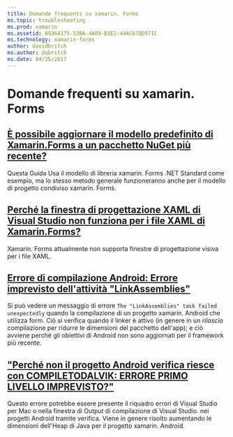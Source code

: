 ```yaml
---
title: Domande frequenti su xamarin. Forms
ms.topic: troubleshooting
ms.prod: xamarin
ms.assetid: 89364175-53BA-4A09-B3E2-44AC67DD971C
ms.technology: xamarin-forms
author: davidbritch
ms.author: dabritch
ms.date: 04/25/2017
---
```


# <a name="xamarinforms-frequently-asked-questions"></a>Domande frequenti su xamarin. Forms

## <a name="can-i-update-the-xamarinforms-default-template-to-a-newer-nuget-packageupdate-forms-templatemd"></a>[È possibile aggiornare il modello predefinito di Xamarin.Forms a un pacchetto NuGet più recente?](update-forms-template.md)
Questa Guida Usa il modello di libreria xamarin. Forms .NET Standard come esempio, ma lo stesso metodo generale funzioneranno anche per il modello di progetto condiviso xamarin. Forms.

## <a name="why-doesnt-the-visual-studio-xaml-designer-work-for-xamarinforms-xaml-filesforms-xaml-designermd"></a>[Perché la finestra di progettazione XAML di Visual Studio non funziona per i file XAML di Xamarin.Forms?](forms-xaml-designer.md)
Xamarin. Forms attualmente non supporta finestre di progettazione visiva per i file XAML.

## <a name="android-build-error-the-linkassemblies-task-failed-unexpectedlyandroid-linkassemblies-errormd"></a>[Errore di compilazione Android: Errore imprevisto dell'attività "LinkAssemblies"](android-linkassemblies-error.md)
Si può vedere un messaggio di errore `The "LinkAssemblies" task failed unexpectedly` quando la compilazione di un progetto xamarin. Android che utilizza form. Ciò si verifica quando il linker è attivo (in genere in un *rilascio* compilazione per ridurre le dimensioni del pacchetto dell'app); e ciò avviene perché gli obiettivi di Android non sono aggiornati per il framework più recente. 

## <a name="why-does-my-xamarinformsmaps-android-project-fail-with-compiletodalvik--unexpected-top-level-errormaps-compiletodalvik-errormd"></a>["Perché non il progetto Android verifica riesce con COMPILETODALVIK: ERRORE PRIMO LIVELLO IMPREVISTO?"](maps-compiletodalvik-error.md)
Questo errore potrebbe essere presente il riquadro errori di Visual Studio per Mac o nella finestra di Output di compilazione di Visual Studio. nei progetti Android tramite verifica. Viene in genere risolto aumentando le dimensioni dell'Heap di Java per il progetto xamarin. Android.
